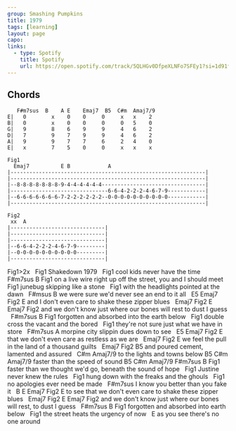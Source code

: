 ```yaml
---
group: Smashing Pumpkins
title: 1979
tags: [learning]
layout: page
capo: 
links: 
  - type: Spotify
    title: Spotify
    url: https://open.spotify.com/track/5QLHGv0DfpeXLNFo7SFEy1?si=1d91f17388a74308
---
```


## Chords

```chordpro
   F#m7sus  B    A E    Emaj7  B5  C#m  Amaj7/9
E|   0        x    0    0     0     x   x    2
B|   0        x    0    0     0     0   5    0
G|   9        8    6    9     9     4   6    2
D|   7        9    7    9     9     4   6    2
A|   9        9    7    7     6     2   4    0
E|   x        7    5    0     0     x   x    x

Fig1
  Emaj7          E B            A
|--------------------------------------------------------------|
|--------------------------------------------------------------|
|--8-8-8-8-8-8-8-9-4-4-4-4-4-4---------------------------------|
|-------------------------------6-6-4-2-2-2-4-6-7-9------------|
|--6-6-6-6-6-6-6-7-2-2-2-2-2-2--0-0-0-0-0-0-0-0-0-0------------|
|--------------------------------------------------------------|

Fig2
 xx  A
|------------------------------|
|------------------------------|
|------------------------------|
|--6-6-4-2-2-2-4-6-7-9---------|
|--0-0-0-0-0-0-0-0-0-0---------|
|------------------------------|
```

Fig1>2x
&nbsp;          Fig1
Shakedown 1979
&nbsp;                        Fig1
cool kids never have the time
&nbsp;                                   F#m7sus      B        Fig1
on a live wire right up off the street, you and I should meet
&nbsp;                        Fig1
junebug skipping like a stone
&nbsp;                                   Fig1
with the headlights pointed at the dawn
&nbsp;                              F#msus    B
we were sure we'd never see an end to it all
&nbsp;   E5      Emaj7    Fig2                             E
and I don't even     care to shake these zipper blues
&nbsp;  Emaj7     Fig2                           E       Emaj7    Fig2
and we don't know just where our bones will rest to dust I   guess
&nbsp;                    F#m7sus    B          Fig1
forgotten and absorbed into the earth below
&nbsp;                               Fig1
double cross the vacant and the bored
&nbsp;                                     Fig1
they're not sure just what we have in store
&nbsp;                    F#m7sus      A
morpine city slippin dues down to see
&nbsp;    E5       Emaj7   Fig2                     E
that we don't even     care as restless as we are
&nbsp;   Emaj7    Fig2                              E
we feel the pull in the land of a thousand guilts
&nbsp;   Emaj7   Fig2                    B5
and poured  cement, lamented and assured
&nbsp;                       C#m   Amaj7/9
to the lights and towns below
B5              C#m      Amaj7/9
faster than the speed of sound
B5            C#m          Amaj7/9 F#m7sus  B        Fig1
faster than we thought we'd go, beneath the sound of hope
&nbsp;                       Fig1
Justine never knew the rules
&nbsp;                                   Fig1
hung down with the freaks and the ghouls
&nbsp;                          Fig1
no apologies ever need be made
&nbsp;                          F#m7sus
I know you better than you fake it
&nbsp;   B       E        Emaj7  Fig2                        E
to see that we don't even    care to shake these zipper blues
&nbsp;  Emaj7     Fig2                           E        Emaj7    Fig2
and we don't know just where our bones will rest, to dust I   guess
&nbsp;                 F#m7sus   B      Fig1
forgotten and absorbed into earth below
&nbsp;                               Fig1
the street heats the urgency of now
&nbsp;                         E
as you see there's no one around

